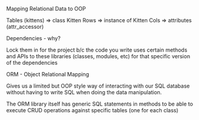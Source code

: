 
Mapping Relational Data to OOP

Tables (kittens) => class Kitten
Rows => instance of Kitten
Cols => attributes (attr_accessor)

Dependencies - why?

Lock them in for the project b/c the code you write uses certain methods and APIs to these libraries (classes, modules, etc) for that specific version of the dependencies


ORM - Object Relational Mapping

Gives us a limited but OOP style way of interacting with our SQL database without having to write SQL when doing the data manipulation. 

The ORM library itself has generic SQL statements in methods to be able to execute CRUD operations against specific tables (one for each class)

